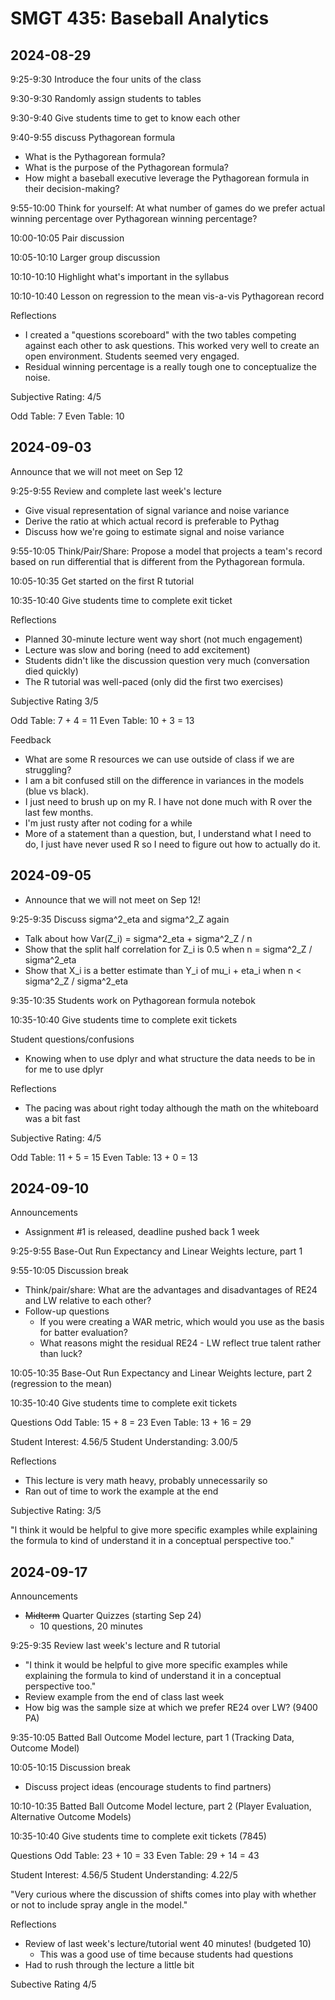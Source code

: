 
# SMGT 435: Baseball Analytics

## 2024-08-29

9:25-9:30 Introduce the four units of the class

9:30-9:30 Randomly assign students to tables

9:30-9:40 Give students time to get to know each other

9:40-9:55 discuss Pythagorean formula
- What is the Pythagorean formula?
- What is the purpose of the Pythagorean formula?
- How might a baseball executive leverage the Pythagorean formula in their decision-making?

9:55-10:00 Think for yourself: At what number of games do we prefer actual winning percentage over Pythagorean winning percentage?

10:00-10:05 Pair discussion

10:05-10:10 Larger group discussion

10:10-10:10 Highlight what's important in the syllabus

10:10-10:40 Lesson on regression to the mean vis-a-vis Pythagorean record

Reflections
- I created a "questions scoreboard" with the two tables competing against each other to ask questions. This worked very well to create an open environment. Students seemed very engaged.
- Residual winning percentage is a really tough one to conceptualize the noise.

Subjective Rating: 4/5

Odd Table: 7
Even Table: 10


## 2024-09-03

Announce that we will not meet on Sep 12

9:25-9:55 Review and complete last week's lecture
- Give visual representation of signal variance and noise variance
- Derive the ratio at which actual record is preferable to Pythag
- Discuss how we're going to estimate signal and noise variance

9:55-10:05 Think/Pair/Share: Propose a model that projects a team's record based on run differential that is different from the Pythagorean formula.

10:05-10:35 Get started on the first R tutorial

10:35-10:40 Give students time to complete exit ticket

Reflections
- Planned 30-minute lecture went way short (not much engagement)
- Lecture was slow and boring (need to add excitement)
- Students didn't like the discussion question very much (conversation died quickly)
- The R tutorial was well-paced (only did the first two exercises)

Subjective Rating 3/5

Odd Table: 7 + 4 = 11
Even Table: 10 + 3 = 13

Feedback
- What are some R resources we can use outside of class if we are struggling?
- I am a bit confused still on the difference in variances in the models (blue vs black).
- I just need to brush up on my R. I have not done much with R over the last few months.
- I'm just rusty after not coding for a while
- More of a statement than a question, but, I understand what I need to do, I just have never used R so I need to figure out how to actually do it.


## 2024-09-05

- Announce that we will not meet on Sep 12!

9:25-9:35 Discuss sigma^2_eta and sigma^2_Z again
- Talk about how Var(Z_i) = sigma^2_eta + sigma^2_Z / n
- Show that the split half correlation for Z_i is 0.5 when n = sigma^2_Z / sigma^2_eta
- Show that X_i is a better estimate than Y_i of mu_i + eta_i when n < sigma^2_Z / sigma^2_eta

9:35-10:35 Students work on Pythagorean formula notebok

10:35-10:40 Give students time to complete exit tickets

Student questions/confusions
- Knowing when to use dplyr and what structure the data needs to be in for me to use dplyr

Reflections
- The pacing was about right today although the math on the whiteboard was a bit fast

Subjective Rating: 4/5

Odd Table: 11 + 5 = 15
Even Table: 13 + 0 = 13


## 2024-09-10

Announcements
- Assignment #1 is released, deadline pushed back 1 week

9:25-9:55 Base-Out Run Expectancy and Linear Weights lecture, part 1

9:55-10:05 Discussion break
- Think/pair/share: What are the advantages and disadvantages of RE24 and LW relative to each other?
- Follow-up questions
  - If you were creating a WAR metric, which would you use as the basis for batter evaluation?
  - What reasons might the residual RE24 - LW reflect true talent rather than luck?

10:05-10:35 Base-Out Run Expectancy and Linear Weights lecture, part 2 (regression to the mean)

10:35-10:40 Give students time to complete exit tickets

Questions
Odd Table: 15 + 8 = 23
Even Table: 13 + 16 = 29

Student Interest:      4.56/5
Student Understanding: 3.00/5

Reflections
- This lecture is very math heavy, probably unnecessarily so
- Ran out of time to work the example at the end

Subjective Rating: 3/5

"I think it would be helpful to give more specific examples while explaining the formula to kind of understand it in a conceptual perspective too."


## 2024-09-17

Announcements
- ~~Midterm~~ Quarter Quizzes (starting Sep 24)
  - 10 questions, 20 minutes

9:25-9:35 Review last week's lecture and R tutorial
- "I think it would be helpful to give more specific examples while explaining the formula to kind of understand it in a conceptual perspective too."
- Review example from the end of class last week
- How big was the sample size at which we prefer RE24 over LW? (9400 PA)

9:35-10:05 Batted Ball Outcome Model lecture, part 1 (Tracking Data, Outcome Model)

10:05-10:15 Discussion break
- Discuss project ideas (encourage students to find partners)

10:10-10:35 Batted Ball Outcome Model lecture, part 2 (Player Evaluation, Alternative Outcome Models)

10:35-10:40 Give students time to complete exit tickets (7845)

Questions
Odd Table: 23 + 10 = 33
Even Table: 29 + 14 = 43

Student Interest:      4.56/5
Student Understanding: 4.22/5

"Very curious where the discussion of shifts comes into play with whether or not to include spray angle in the model."

Reflections
- Review of last week's lecture/tutorial went 40 minutes! (budgeted 10)
  - This was a good use of time because students had questions
- Had to rush through the lecture a little bit

Subective Rating 4/5
